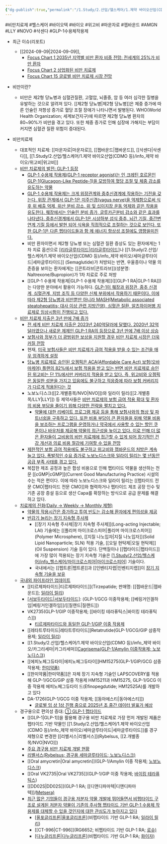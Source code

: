```yaml
---
{"dg-publish":true,"permalink":"/1.Study/2.산업/헬스케어/1.제약 바이오산업(CDMO 등)/비만 치료제/","created":"2024-11-20T21:02:29.728+09:00","updated":"2025-06-03T20:07:22.157+09:00"}
---
```


#비만치료제 #헬스케어 #바이오텍 #바이오 #위고비 #마운자로 #젭바운드 #AMGN #LLY #NOVO #삭센다 #GLP-1수용체작용제


- 최근 이슈(리포트)
	- [[2024-09-09\|2024-09-09]], 
		- [Focus Chart 1 2035년 지역별 비만 환자 비중 전망: 전세계의 25%가 비만 환자](9.9_모두가%20기다린%20마법의%20약.pdf#page=4&selection=8,0,33,2&color=yellow)
		- [Focus Chart 2 상업화된 비만 치료제](9.9_모두가%20기다린%20마법의%20약.pdf#page=4&selection=43,0,49,3&color=yellow)
		- [Focus Chart 15 글로벌 비만 치료제 시장 전망](9.9_모두가%20기다린%20마법의%20약.pdf#page=9&selection=42,0,52,2&color=yellow)

- 비만이란?
	- 비만은 제2형 당뇨병과 심혈관질환, 고혈압, 뇌졸중, 암 등 여러 심각한 질병을 유발하는 것으로 알려져 있다. [[제2형 당뇨병\|제2형 당뇨병]]은 체중 증가에 따른 인슐린 저항성 증가로 혈당 조절 장애가 나타나면서 발병된다. WHO(World Health Organization; 세계보건지구)에 따르면 제2형 당뇨병 환자의 80~90%가 비만을 겪고 있다. 또한 체중 증가로 인해 심장에 가해지는 부담이 커지면 심혈관 질환 위험이 증대된다. 

- 비만치료제 
	- 대포적인 치료제: [[마운자로\|마운자로]], [[젭바운드\|젭바운드]], [[삭센다\|삭센다]], [[1.Study/2.산업/헬스케어/1.제약 바이오산업(CDMO 등)/info_제약 바이오/위고비\|위고비]]
	- [비만 치료제의 발전: GLP-1 등장](9.9_모두가%20기다린%20마법의%20약.pdf#page=12&selection=10,0,17,2&color=yellow)
		- [GLP-1 수용체 작용제(GLP-1 receptor agonist)는 인 크레틴 호르몬인 GLP-1(Glucagon-Like Peptide-1)을 모방하여 혈당 조절 및 체중 감소를 유도하는 약물](5.29_비만치료제%20전쟁(GLP-1)%20글로벌%20비만치료제%20총%20정리.pdf#page=3&selection=29,0,78,2&color=yellow)
		- [GLP-1 수용체 작용제는 크게 위장관계와 중추신경계에 작용하는 기전을 갖는다. 위장 관계에서 GLP-1은 미주신경(vagus nerve)을 억제함으로써 식후 위 배출 억제, 위산 분비 감소, 위 및 십이지장 운동 억제와 같은 작용을 유도한다. 췌장에서는 인슐린 분비 증가, 글루카곤분비 감소와 같은 효과를 나타낸다. 중추신경계에서 GLP-1은 시상하부 섭식 중추, 뇌간 기질, 중간변연계 기질 등에서 발현 되어 식욕을 직접적으로 조절하는 것으로 보인다. 또한 GLP-1은 다른 펩타이드들과 함 께 에너지 항상성 조절에도 영향을미친다.](5.29_비만치료제%20전쟁(GLP-1)%20글로벌%20비만치료제%20총%20정리.pdf#page=3&selection=149,0,305,1&color=yellow)
		- 비만 환자이면서 제2형 당뇨병 또는 심혈관 질환 증상도 있는 환자에게는 1차 치료 옵션으로 [[리라글루타이드\|리라글루타이드]](Liraglutide)나 [[1.Study/2.산업/헬스케어/1.제약 바이오산업(CDMO 등)/info_제약 바이오/세마글루타이드\|세마글루타이드]] (Semaglutide)가 처방되는 반면, 우울증이나 약물 의존증을 보이는 환자에게는 [[콘트라브\|콘트라브]](성분명: Naltrexone/Bupropion)가 1차 치료로 주로 처방
		- [[GLP-1 수용체 작용제\|GLP-1 수용체 작용제]]([[GLP-1 RA\|GLP-1 RA]])는 다양한 분야에서 활용이 가능하다. [GLP-1이 췌장과 위장관, 중추 신경계, 심혈관계, 지방 조직 등 다양한 신체 부위에서 작용하기 때문이다. 이에 따라 제2형 당뇨병과 비만뿐만 아니라 MASH(Metabolic associated steatohepatitis; 대사 이상 관련 지방간염), 심혈관 질환, 알츠하이머병 치료제로 임상시험이 진행되고 있다.](9.9_모두가%20기다린%20마법의%20약.pdf#page=16&selection=35,0,122,1&color=yellow)
	- [비만 치료제 지출은 3년 만에 7배 증가](9.9_모두가%20기다린%20마법의%20약.pdf#page=17&selection=39,0,53,2&color=yellow)
		- [전 세계 비만 치료제 지출은 2023년 240억달러에 달했다. 2020년 32억달러였으나 새로운 제제인 GLP-1 RA의 등장으로 3년 만에 7배 이상 상승](9.9_모두가%20기다린%20마법의%20약.pdf#page=17&selection=64,1,111,2&color=yellow)
		- [보험사와 정부가 더 광범위한 보상을 지원할 경우 비만 치료제 시장은 더욱 커질 전망](9.9_모두가%20기다린%20마법의%20약.pdf#page=17&selection=114,0,138,2&color=yellow)
		- 현재, [미국 보험사들은 비만 치료제가 급여 적용을 받을 수 있는 조건을 매우 엄격하게 설정](9.9_모두가%20기다린%20마법의%20약.pdf#page=18&selection=31,0,55,2&color=yellow)
		- [당뇨병 치료제로 승인된 오젬픽은 ACA(Affordable Care Act) 보험(오바마케어) 플랜의 82%에서 보험 적용을 받고 있는 반면 비만 치료제로 승인된 위고비는 단 1%에서만 커버리지 적용을 받고 있다. 즉, 위고비와 오젬픽은 동일한 성분을 가지고 있음에도 불구하고 적응증에 따라 보험 커버리지가 다르게 적용된다는 것](9.9_모두가%20기다린%20마법의%20약.pdf#page=19&selection=57,0,138,1&color=yellow)
		- 노보노디스크([[2.개별종목/NVO\|NVO]])와 일라이 릴리([[2.개별종목/LLY\|LLY]]) 등 제약사들은 [비만 치료제의 보험 급여 적용 확대 및 환자의 비용 부담을 줄이기 위해 다양한 전략을 펼치고 있다.](9.9_모두가%20기다린%20마법의%20약.pdf#page=19&selection=498,0,538,2&color=yellow)
			- [약물에 대한 리베이트 프로그램 제공 등을 통해 보험사와의 협상 및 파트너쉽을 구축하고 있다. 또한 비용 부담이 큰 환자들을 위해 약물 비용을 보조하는 프로그램을 운영하거나 약국에서 사용할 수 있는 할인 쿠폰이나 바우처를 제공해 약물의 접근성을 높이고 있다. 이로 인해 더 많은 환자들이 고비용의 비만 치료제에 접근할 수 있게 되어 장기적인 건강 개선과 의료 비용 절감에 기여할 수 있을 전망](9.9_모두가%20기다린%20마법의%20약.pdf#page=19&selection=593,0,709,2&color=yellow)
		- [제한적인 보험 급여 적용에도 불구하고 위고비와 젭바운드의 처방은 계속 늘고 있다. 폭발적인 수요 증가로 노보노디스크와 일라이 릴리는 몇 년동안 공급 부족 사태를 겪고 있다.](9.9_모두가%20기다린%20마법의%20약.pdf#page=21&selection=46,0,95,1&color=yellow)
		- 복잡한 제조 공정과 높은 합성 비용으로 인해 펩타이드 약물을 생산하는 전문 [[cGMP\|cGMP]](Current Good Manufacturing Practice) 시설의 수는 적은 편이다. 이에 따라 노보노디스크와 일라이 릴리는 [[펩타이드 전문 CMO\|펩타이드 전문 CMO]]와 협력하거나 펩타이드 제조 공장 인수 및 기존 공장 증설 등으로 생산 Capa를 확장하는 방식으로 공급 문제를 해결하고 있다.
	- [치료제의 진화(Daily → Weekly → Monthly 제형)](9.9_모두가%20기다린%20마법의%20약.pdf#page=26&selection=10,0,12,2&color=yellow)
		- [약물의 작용시간은 증가하고 투여 빈도는 감소해 환자에게 편의성을 제공](9.9_모두가%20기다린%20마법의%20약.pdf#page=26&selection=373,0,389,2&color=yellow)
		- [반감기 늘리는 장기 지속형 주사제](9.9_모두가%20기다린%20마법의%20약.pdf#page=28&selection=10,0,18,3&color=yellow)
			- [[장기 지속형 주사제\|장기 지속형 주사제]](Long-acting Injectable; LAI) 기술에는 [[폴리머 마이크로스피어\|폴리머 마이크로스피어]](Polymer Microsphere), [[지질 나노입자\|지질 나노입자]](Solid Lipid Nanoparticle; SLN) 적용 기술, [[오일 현탁제\|오일 현탁제]](Oil Suspension) 기술 등이 있다. 단백질이나 [[펩타이드\|펩타이드]]에 가장 많이 적용되는 장기 지속형 기술은 [[1.Study/2.산업/헬스케어/info_헬스케어/마이크로스피어\|마이크로스피어]](Microsphere) 기술이다.
			- 국내에서는 [[펩트론\|펩트론]]과 [[인벤티지랩\|인벤티지랩]]이 [장기 지속형 기술을 보유](9.9_모두가%20기다린%20마법의%20약.pdf#page=29&selection=24,0,36,2&color=yellow)
	- [국내외 파이프라인 업데이트](9.9_모두가%20기다린%20마법의%20약.pdf#page=35&selection=10,0,14,4&color=yellow)
		- [[티르제파타이드\|티르제파타이드]](Tirzepatide; 판매명: [[젭바운드\|젭바운드]]; [일라이 릴리](9.9_모두가%20기다린%20마법의%20약.pdf#page=35&selection=25,0,27,2&color=yellow))
		- [[서보두타이드\|서보두타이드]]([Survodutide](9.9_모두가%20기다린%20마법의%20약.pdf#page=36&selection=8,0,8,11&color=yellow)): (GLP-1/GCG 이중작용제; [[베링거인겔하임\|베링거인겔하임]]/[[질랜드\|질랜드]])
		- VK2735(GLP-1/GIP 이중작용제; [[바이킹 테라퓨틱스\|바이킹 테라퓨틱스]])
			- [티르제파타이드와 동일한 GLP-1/GIP 이중 작용제](9.9_모두가%20기다린%20마법의%20약.pdf#page=37&selection=20,1,29,3&color=yellow)
		- [[레타트루타이드\|레타트루타이드]]Retatrutide(GLP-1/GCG/GIP 삼중작용제; [일라이 릴리](9.9_모두가%20기다린%20마법의%20약.pdf#page=38&selection=13,0,15,2&color=yellow))
		- [[1.Study/2.산업/헬스케어/1.제약 바이오산업(CDMO 등)/info_제약 바이오/카그리세마\|카그리세마]][Cagrisema(GLP-1/Amylin 이중작용제; 노보노디스크)](9.9_모두가%20기다린%20마법의%20약.pdf#page=40&selection=6,17,14,1&color=yellow)
		- [[에피노페그듀타이\|에피노페그듀타이]]HM15275(GLP-1/GIP/GCG 삼중작용제; [한미약품)](9.9_모두가%20기다린%20마법의%20약.pdf#page=41&selection=39,0,45,1&color=yellow)
		- [[한미약품\|한미약품]]은 자체 장기 지속형 기술인 LAPSCOVERY를 적용해 GLP-1/GCG/GIP 삼중 작용제 HM15211과 HM15275, GLP-1/GCG 이중 작용제 에피노페그듀타이 드(Efinopegdutide; HM12525A)를 개발하고 있다
		- DA-1726(GLP-1/GCG 이중 작용제; [[동아에스티\|동아에스티]])
			- [글로벌 임 상 1상 진행 중으로 2025년 초 중간 데이터 발표가 예상](9.9_모두가%20기다린%20마법의%20약.pdf#page=43&selection=240,0,263,2&color=yellow)
	- 경구용으로 편의성 증대: [① GLP-1 펩타이드](9.9_모두가%20기다린%20마법의%20약.pdf#page=45&selection=16,1,21,4&color=yellow)
		- [[GLP-1\|GLP-1]]을 활용해 경구용 비만 치료제로 가장 먼저 개발된 제품은 펩타이드 기반 약물인 [[1.Study/2.산업/헬스케어/1.제약 바이오산업(CDMO 등)/info_제약 바이오/세마글루타이드\|세마글루타이드]]를 경구 제형으로 변경한 [[리벨서스\|리벨서스]](Rybelsus, [[2.개별종목/NVO\|NVO]])
		- [주요 경구용 비만 치료제 개발 현황](9.9_모두가%20기다린%20마법의%20약.pdf#page=46&selection=9,0,19,2&color=yellow)
		- [리벨서스(Rybelsus; 경구용 세마글루타이드; 노보노디스크)](9.9_모두가%20기다린%20마법의%20약.pdf#page=47&selection=8,0,17,1&color=yellow)
		- [[Oral amycretin\|Oral amycretin]](GLP-1/Amylin 이중 작용제; [노보노디스크](9.9_모두가%20기다린%20마법의%20약.pdf#page=49&selection=15,0,15,6&color=yellow))
		- [[Oral VK2735\|Oral VK2735]](GLP-1/GIP 이중 작용제; [바이킹 테라퓨틱스](9.9_모두가%20기다린%20마법의%20약.pdf#page=50&selection=15,0,17,5&color=yellow))
		- [[DD02S\|DD02S]](GLP-1 RA; [[디앤디파마텍\|디앤디파마텍]]/[Metsera)](9.9_모두가%20기다린%20마법의%20약.pdf#page=52&selection=6,17,11,9&color=yellow)
		- [최근 많은 기업들이 경구용 저분자 약물 개발에 뛰어들면서 비펩타이드 구조로 설계된 저분자 약물이 기존의 주사형 펩타이드 기반 GLP-1 수용체 작용제를 대체할 수 있을 것인지에 대한 관심도가 높아지고 있다](9.9_모두가%20기다린%20마법의%20약.pdf#page=54&selection=54,0,108,2&color=yellow)
			- [[올포글리프론\|올포글리프론]](Orforglipron)(비펩타이드 기반 GLP-1 RA; [일라이 릴리](9.9_모두가%20기다린%20마법의%20약.pdf#page=55&selection=14,1,17,2&color=yellow))
			- [[CT-996\|CT-996]](RG6652; 비펩타이드 기반 GLP-1 RA; [로슈)](9.9_모두가%20기다린%20마법의%20약.pdf#page=57&selection=8,0,17,1&color=yellow)
			- [[다누글리프론\|다누글리프론]](Danuglipron)(비펩타이드 기반 GLP-1 RA; [화이자)](9.9_모두가%20기다린%20마법의%20약.pdf#page=58&selection=8,0,16,1&color=yellow)